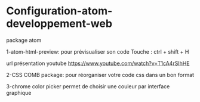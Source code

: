 # Configuration-atom-developpement-web
package atom

1-atom-html-preview:
pour prévisualiser son code
  Touche : ctrl + shift + H

url présentation youtube
https://www.youtube.com/watch?v=T1cA4rSIhHE

2-CSS COMB package:
pour réorganiser votre code css dans un bon format

3-chrome color picker permet de choisir une couleur par interface graphique 
